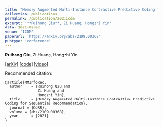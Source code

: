 ```yaml
---
title: "Memory Augmented Multi-Instance Contrastive Predictive Coding for Sequential Recommendation"
collection: publications
permalink: /publication/2021icdm
excerpt: '**Ruihong Qiu**, Zi Huang, Hongzhi Yin'
date: 2021-09-02
venue: 'ICDM'
paperurl: 'https://arxiv.org/abs/2109.00368'
pubtype: 'conference'
---
```

**Ruihong Qiu**, Zi Huang, Hongzhi Yin

[\[arXiv\]](https://arxiv.org/abs/2109.00368)
[\[code\]](https://github.com/RuihongQiu/MMInfoRec)
[\[video\]](https://www.youtube.com/watch?v=n32W2HAJrgQ)

Recommended citation:
```
@article{MMInfoRec,
  author    = {Ruihong Qiu and
               Zi Huang and
               Hongzhi Yin},
  title     = {Memory Augmented Multi-Instance Contrastive Predictive Coding for Sequential Recommendation},
  journal = {CoRR},
  volume = {abs/2109.00368},
  year      = {2021}
}
```